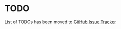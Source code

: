 TODO
====

List of TODOs has been moved to [GitHub Issue Tracker](https://github.com/vpmedia/crossbridge/issues/)
